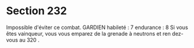 # Section 232

Impossible d'éviter ce combat.
GARDIEN  habileté  : 7 endurance  : 8
Si vous êtes vainqueur, vous vous emparez de la grenade à
neutrons et ren dez-vous au 320 .